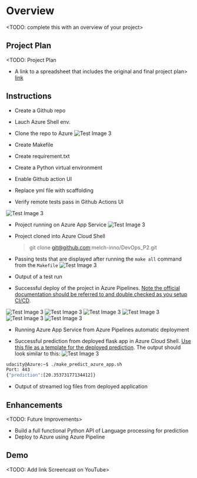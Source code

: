 # Overview

<TODO: complete this with an overview of your project>

## Project Plan
<TODO: Project Plan

* A link to a spreadsheet that includes the original and final project plan>
[link](https://docs.google.com/spreadsheets/d/1r-QCQrMUD3tgQreZDlkejPOZut9TXzJQElnBdDQvl2I/edit#gid=1348135932)

## Instructions
* Create a Github repo
* Lauch Azure Shell env.
* Clone the repo to Azure
![Test Image 3](./Images/im4.png)


* Create Makefile
* Create requirement.txt
* Create a Python virtual environment

* Enable Github action UI
* Replace yml file with scaffolding 
* Verify remote tests pass in Github Actions UI

![Test Image 3](./Images/im2.png)


* Project running on Azure App Service
![Test Image 3](./Images/im7.png)

* Project cloned into Azure Cloud Shell
    > git clone git@github.com:melch-inno/DevOps_P2.git


* Passing tests that are displayed after running the `make all` command from the `Makefile`
![Test Image 3](./Images/im6.png)

* Output of a test run

* Successful deploy of the project in Azure Pipelines.  [Note the official documentation should be referred to and double checked as you setup CI/CD](https://docs.microsoft.com/en-us/azure/devops/pipelines/ecosystems/python-webapp?view=azure-devops).

![Test Image 3](./Images/im8.png)
![Test Image 3](./Images/im9.png)
![Test Image 3](./Images/im11.png)
![Test Image 3](./Images/im13.png)
![Test Image 3](./Images/im24.png)
![Test Image 3](./Images/im16.png)

* Running Azure App Service from Azure Pipelines automatic deployment


* Successful prediction from deployed flask app in Azure Cloud Shell.  [Use this file as a template for the deployed prediction](https://github.com/udacity/nd082-Azure-Cloud-DevOps-Starter-Code/blob/master/C2-AgileDevelopmentwithAzure/project/starter_files/flask-sklearn/make_predict_azure_app.sh).
The output should look similar to this:
![Test Image 3](./Images/im27.png)


```bash
udacity@Azure:~$ ./make_predict_azure_app.sh
Port: 443
{"prediction":[20.35373177134412]}
```

* Output of streamed log files from deployed application

> 

## Enhancements

<TODO: Future Improvements>
* Build a full functional Python API of Language processing for prediction
* Deploy to Azure using Azure Pipeline

## Demo 

<TODO: Add link Screencast on YouTube>



